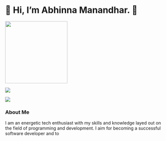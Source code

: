 <h1> 👋 Hi, I’m Abhinna Manandhar. 👋</h1>
<img src = "https://media4.giphy.com/media/ASd0Ukj0y3qMM/giphy.gif?cid=ecf05e47ockgixy8c67al85zgzkuuxibnfwlcthfnlaldm3m&rid=giphy.gif&ct=g" style="display{inline-block}"| width=200>

[<img src='https://img.shields.io/badge/Twitter-1DA1F2?style=for-the-badge&logo=twitter&logoColor=white'>](https://twitter.com/AbhinnaMdr)

[<img src='https://img.shields.io/badge/LinkedIn-0077B5?style=for-the-badge&logo=linkedin&logoColor=white'>](https://www.linkedin.com/in/abhinna-/)



### About Me
I am an energetic tech enthusiast with my skills and knowledge layed out on the field of
programming and development.
I aim for becoming a successful software developer and to 